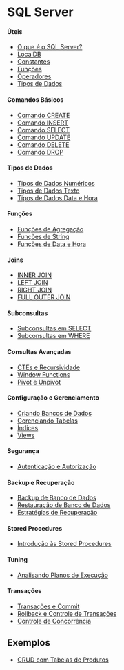 # SQL Server

#### Úteis

- [O que é o SQL Server?](sql_server/01_uteis/o-que-e-sql-server.md)
- [LocalDB](sql_server/01_uteis/localdb.md)
- [Constantes](sql_server/01_uteis/constantes.md)
- [Funções](sql_server/01_uteis/funcoes.md)
- [Operadores](sql_server/01_uteis/operadores.md)
- [Tipos de Dados](sql_server/01_uteis/tipos_dados.md)

#### Comandos Básicos

- [Comando CREATE](sql_server/02_comandos_basicos/create.md)
- [Comando INSERT](sql_server/02_comandos_basicos/insert.md)
- [Comando SELECT](sql_server/02_comandos_basicos/select.md)
- [Comando UPDATE](sql_server/02_comandos_basicos/update.md)
- [Comando DELETE](sql_server/02_comandos_basicos/delete.md)
- [Comando DROP](sql_server/02_comandos_basicos/drop.md)

#### Tipos de Dados

- [Tipos de Dados Numéricos](sql_server/03_tipos_dados/numericos.md)
- [Tipos de Dados Texto](sql_server/03_tipos_dados/texto.md)
- [Tipos de Dados Data e Hora](sql_server/03_tipos_dados/data-hora.md)

#### Funções

- [Funções de Agregação](sql_server/04_funcoes/agregacao.md)
- [Funções de String](sql_server/04_funcoes/strings.md)
- [Funções de Data e Hora](sql_server/04_funcoes/data-hora.md)

#### Joins

- [INNER JOIN](sql_server/05_joins/inner-join.md)
- [LEFT JOIN](sql_server/05_joins/left-join.md)
- [RIGHT JOIN](sql_server/05_joins/right-join.md)
- [FULL OUTER JOIN](sql_server/05_joins/full-outer-join.md)

#### Subconsultas

- [Subconsultas em SELECT](sql_server/06_subconsultas/subconsultas-select.md)
- [Subconsultas em WHERE](sql_server/06_subconsultas/subconsultas-where.md)

#### Consultas Avançadas

- [CTEs e Recursividade](sql_server/07_consultas_avancadas/cte-recursivas.md)
- [Window Functions](sql_server/07_consultas_avancadas/window-functions.md)
- [Pivot e Unpivot](sql_server/07_consultas_avancadas/pivot-unpivot.md)

#### Configuração e Gerenciamento

- [Criando Bancos de Dados](sql_server/08_gerenciamento/criando-bancos-dados.md)
- [Gerenciando Tabelas](sql_server/08_gerenciamento/gerenciando-tabelas.md)
- [Índices](sql_server/08_gerenciamento/indices.md)
- [Views](sql_server/08_gerenciamento/views.md)

#### Segurança

- [Autenticação e Autorização](sql_server/09_seguranca/autenticacao-autorizacao.md)
<!-- 
- [Permissões em Tabelas](sql_server/09_seguranca/permissoes-tabelas.md)
- [Criptografia no SQL Server](sql_server/09_seguranca/criptografia.md)
- [Auditoria de Dados](sql_server/09_seguranca/auditoria.md)
- [Prevenção de SQL Injection](sql_server/09_seguranca/sql-injection.md) 
-->

#### Backup e Recuperação

- [Backup de Banco de Dados](sql_server/10_backup_recuperacao/backup-banco-dados.md)
- [Restauração de Banco de Dados](sql_server/10_backup_recuperacao/restauracao-banco-dados.md)
- [Estratégias de Recuperação](sql_server/10_backup_recuperacao/estrategias-recuperacao.md)

#### Stored Procedures

- [Introdução às Stored Procedures](sql_server/11_stored_procedures/introducao.md)
<!-- 
- [Criando Stored Procedures](sql_server/11_stored_procedures/criando.md)
- [Parâmetros de Entrada e Saída](sql_server/11_stored_procedures/parametros.md)
- [Stored Procedures Dinâmicas](sql_server/11_stored_procedures/dinamicas.md)
- [Vantagens e Boas Práticas](sql_server/11_stored_procedures/vantagens.md) 
-->

#### Tuning

- [Analisando Planos de Execução](sql_server/12_tuning/planos-execucao.md)
<!-- 
- [Otimização de Índices](sql_server/12_tuning/optimizacao-indices.md)
- [Tabelas Temporárias](sql_server/12_tuning/tabelas-temporarias.md)
- [Uso do SQL Profiler](sql_server/12_tuning/sql-profiler.md)
- [Diagnóstico de Deadlocks](sql_server/12_tuning/deadlocks.md) 
-->

#### Transações

- [Transações e Commit](sql_server/13_transacoes/commit.md)
- [Rollback e Controle de Transações](sql_server/13_transacoes/rollback.md)
- [Controle de Concorrência](sql_server/13_transacoes/concorrencia.md)

## Exemplos

- [CRUD com Tabelas de Produtos](exemplos/crud-produtos.md)
<!-- 
- [Relatório de Vendas com Joins](exemplos/relatorio-vendas.md)
- [Funções para Cálculos Financeiros](exemplos/funcoes-calculos-financeiros.md)
- [Gerenciamento de Usuários e Permissões](exemplos/usuarios-permissoes.md)
- [Exemplo de Stored Procedure com Parâmetros](exemplos/stored-procedure-parametros.md)
- [Usando Triggers para Auditoria](exemplos/triggers-auditoria.md) 
-->
